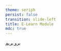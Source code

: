 ```yaml
---
theme: seriph
persist: false
transition: slide-left
title: E-Learn Module
mdc: true
---
```


<Titler :page-number="6" title="زیرساخت مطمئن" class="mb-5"/>

<div class="flex flex-col items-center justify-center h-[50%]">
<a href="https://www.figma.com/file/sbd76vh0m4Ti5O8yYvkk1d/Main-Design?node-id=1935%3A16&mode=dev" target="_blank" class="p-5 border">برو بریم</a>
</div>
